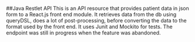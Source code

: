 ##Java Restlet API
This is an API resource that provides patient data in json form to a React.js front end module. It retrieves data from the db using queryDSL, does a lot of post-processing, before converting the data to the format used by the front end. It uses Junit and Mockito for tests. The endpoint was still in progress when the feature was abandoned.
